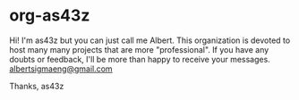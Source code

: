 # org-as43z

Hi! I'm as43z but you can just call me Albert. This organization is devoted to host many many projects that are more "professional". If you have any doubts or feedback, I'll be more than happy to receive your messages. albertsigmaeng@gmail.com

Thanks,
as43z
